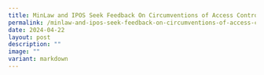 ```yaml
---
title: MinLaw and IPOS Seek Feedback On Circumventions of Access Control Measures
permalink: /minlaw-and-ipos-seek-feedback-on-circumventions-of-access-control-measures/
date: 2024-04-22
layout: post
description: ""
image: ""
variant: markdown
---
```


